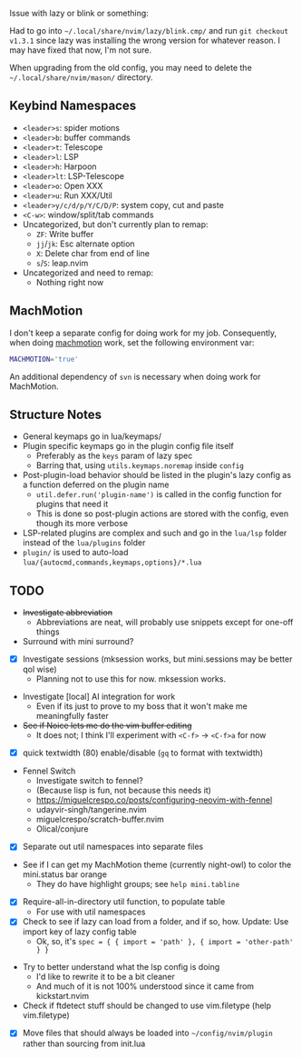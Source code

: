 Issue with lazy or blink or something:

Had to go into `~/.local/share/nvim/lazy/blink.cmp/` and run `git checkout v1.3.1`
since lazy was installing the wrong version for whatever reason.
I may have fixed that now, I'm not sure.

When upgrading from the old config, you may need to delete the `~/.local/share/nvim/mason/` directory.

## Keybind Namespaces

- `<leader>s`: spider motions
- `<leader>b`: buffer commands
- `<leader>t`: Telescope
- `<leader>l`: LSP
- `<leader>h`: Harpoon
- `<leader>lt`: LSP-Telescope
- `<leader>o`: Open XXX
- `<leader>u`: Run XXX/Util
- `<leader>y/c/d/p/Y/C/D/P`: system copy, cut and paste
- `<C-w>`: window/split/tab commands
- Uncategorized, but don't currently plan to remap:
    - `ZF`: Write buffer
    - `jj`/`jk`: Esc alternate option
    - `X`: Delete char from end of line
    - `s`/`S`: leap.nvim
- Uncategorized and need to remap:
    - Nothing right now

## MachMotion

I don't keep a separate config for doing work for my job.
Consequently, when doing [machmotion](<https://machmotion.com>) work, set the following environment var:

```bash
MACHMOTION='true'
```

An additional dependency of `svn` is necessary when doing work for MachMotion.

## Structure Notes

- General keymaps go in lua/keymaps/
- Plugin specific keymaps go in the plugin config file itself
    - Preferably as the `keys` param of lazy spec
    - Barring that, using `utils.keymaps.noremap` inside `config`
- Post-plugin-load behavior should be listed in the plugin's lazy config as a function deferred on the plugin name
    - `util.defer.run('plugin-name')` is called in the config function for plugins that need it
    - This is done so post-plugin actions are stored with the config, even though its more verbose
- LSP-related plugins are complex and such and go in the `lua/lsp` folder instead of the `lua/plugins` folder
- `plugin/` is used to auto-load `lua/{autocmd,commands,keymaps,options}/*.lua`

## TODO

- ~~Investigate abbreviation~~
    - Abbreviations are neat, will probably use snippets except for one-off things
- Surround with mini surround?
- [x] Investigate sessions (mksession works, but mini.sessions may be better qol
    wise)
    - Planning not to use this for now. mksession works.
- Investigate [local] AI integration for work
    - Even if its just to prove to my boss that it won't make me meaningfully
        faster
- ~~See if Noice lets me do the vim buffer editing~~
    - It does not; I think I'll experiment with `<C-f>` -> `<C-f>a` for now
- [x] quick textwidth (80) enable/disable (`gq` to format with textwidth)
- Fennel Switch
    - Investigate switch to fennel?
    - (Because lisp is fun, not because this needs it)
    - https://miguelcrespo.co/posts/configuring-neovim-with-fennel
    - udayvir-singh/tangerine.nvim
    - miguelcrespo/scratch-buffer.nvim
    - Olical/conjure
- [x] Separate out util namespaces into separate files
- See if I can get my MachMotion theme (currently night-owl) to color the
    mini.status bar orange
    - They do have highlight groups; see `help mini.tabline`
- [x] Require-all-in-directory util function, to populate table
    - For use with util namespaces
- [x] Check to see if lazy can load from a folder, and if so, how. Update: Use
    import key of lazy config table
    - Ok, so, it's `spec = { { import = 'path' }, { import = 'other-path' } }`
- Try to better understand what the lsp config is doing
    - I'd like to rewrite it to be a bit cleaner
    - And much of it is not 100% understood since it came from kickstart.nvim
- Check if ftdetect stuff should be changed to use vim.filetype (help
    vim.filetype)
- [x] Move files that should always be loaded into `~/config/nvim/plugin` rather
    than sourcing from init.lua
